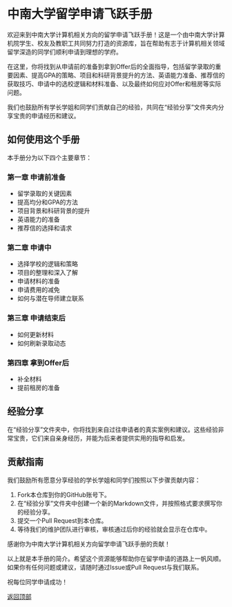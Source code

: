 # 中南大学留学申请飞跃手册

欢迎来到中南大学计算机相关方向的留学申请飞跃手册！这是一个由中南大学计算机院学生、校友及教职工共同努力打造的资源库，旨在帮助有志于计算机相关领域留学深造的同学们顺利申请到理想的学府。

在这里，你将找到从申请前的准备到拿到Offer后的全面指导，包括留学录取的重要因素、提高GPA的策略、项目和科研背景提升的方法、英语能力准备、推荐信的获取技巧、申请中的选校逻辑和材料准备、以及最终如何应对Offer和租房等实际问题。

我们也鼓励所有学长学姐和同学们贡献自己的经验，共同在“经验分享”文件夹内分享宝贵的申请经历和建议。

## 如何使用这个手册

本手册分为以下四个主要章节：

### 第一章 申请前准备
- 留学录取的关键因素
- 提高均分和GPA的方法
- 项目背景和科研背景的提升
- 英语能力的准备
- 推荐信的选择和请求

### 第二章 申请中
- 选择学校的逻辑和策略
- 项目的整理和深入了解
- 申请材料的准备
- 申请费用的减免
- 如何与潜在导师建立联系

### 第三章 申请结束后
- 如何更新材料
- 如何刷新录取动态

### 第四章 拿到Offer后
- 补全材料
- 提前租房的准备

## 经验分享

在“经验分享”文件夹中，你将找到来自过往申请者的真实案例和建议。这些经验非常宝贵，它们来自亲身经历，并能为后来者提供实用的指导和启发。

## 贡献指南

我们鼓励所有愿意分享经验的学长学姐和同学们按照以下步骤贡献内容：

1. Fork本仓库到你的GitHub账号下。
2. 在“经验分享”文件夹中创建一个新的Markdown文件，并按照格式要求撰写你的经验分享。
3. 提交一个Pull Request到本仓库。
4. 等待我们的维护团队进行审核，审核通过后你的经验就会显示在仓库中。

感谢你为中南大学计算机相关方向留学申请飞跃手册的贡献！

以上就是本手册的简介。希望这个资源能够帮助你在留学申请的道路上一帆风顺。如果你有任何问题或建议，请随时通过Issue或Pull Request与我们联系。

祝每位同学申请成功！

[返回顶部](#中南大学计算机相关方向留学申请飞跃手册)





